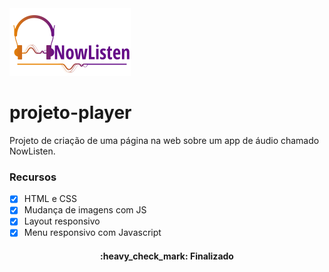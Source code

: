 <img alt="logoLinha" title="NowListen" src="./images/logoLinha.png" />

# projeto-player
Projeto de criação de uma página na web sobre um app de áudio chamado NowListen.<br>
### Recursos
- [x] HTML e CSS
- [x] Mudança de imagens com JS
- [x] Layout responsivo
- [x] Menu responsivo com Javascript

<h4 align="center"> 
	:heavy_check_mark:  Finalizado
</h4>
